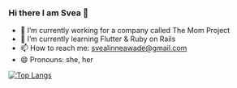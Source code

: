 ### Hi there I am Svea 👋

- 🔭 I’m currently working for a company called The Mom Project
- 🌱 I’m currently learning Flutter & Ruby on Rails
- 📫 How to reach me: svealinneawade@gmail.com
- 😄 Pronouns: she, her


[![Top Langs](https://github-readme-stats.vercel.app/api/top-langs/?username=svealinnea)](https://github.com/anuraghazra/github-readme-stats)

